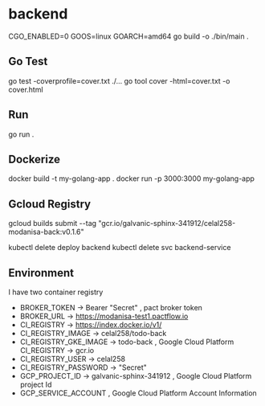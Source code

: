 # backend

CGO_ENABLED=0 GOOS=linux GOARCH=amd64 go build -o ./bin/main .

## Go Test

go test -coverprofile=cover.txt ./...
go tool cover -html=cover.txt -o cover.html

## Run

go run .

## Dockerize

docker build -t my-golang-app .
docker run -p 3000:3000 my-golang-app

## Gcloud Registry

gcloud builds submit --tag "gcr.io/galvanic-sphinx-341912/celal258-modanisa-back:v0.1.6"

kubectl delete deploy backend
kubectl delete svc backend-service

## Environment

I have two container registry

- BROKER_TOKEN -> Bearer "Secret" , pact broker token
- BROKER_URL -> <https://modanisa-test1.pactflow.io>
- CI_REGISTRY -> <https://index.docker.io/v1/>
- CI_REGISTRY_IMAGE -> celal258/todo-back
- CI_REGISTRY_GKE_IMAGE -> todo-back , Google Cloud Platform CI_REGISTRY -> gcr.io
- CI_REGISTRY_USER -> celal258
- CI_REGISTRY_PASSWORD -> "Secret"
- GCP_PROJECT_ID -> galvanic-sphinx-341912 , Google Cloud Platform project Id
- GCP_SERVICE_ACCOUNT , Google Cloud Platform Account Information
